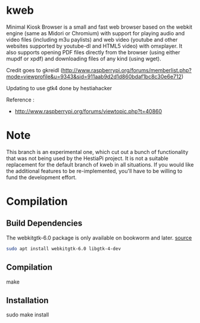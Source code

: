 kweb
====

Minimal Kiosk Browser is a small and fast web browser based on the webkit engine (same as Midori or Chromium) with support for playing audio and video files (including m3u paylists) and web video (youtube and other websites supported by youtube-dl and HTML5 video) with omxplayer. It also supports opening PDF files directly from the browser (using either mupdf or xpdf) and downloading files of any kind (using wget).

Credit goes to gkreidl (http://www.raspberrypi.org/forums/memberlist.php?mode=viewprofile&u=9343&sid=911aab9d2d1d860bdaf1bc8c30e6e712)

Updating to use gtk4 done by hestiahacker

Reference :
- http://www.raspberrypi.org/forums/viewtopic.php?t=40860

# Note
This branch is an experimental one, which cut out a bunch of functionality that
was not being used by the HestiaPi project. It is not a suitable replacement for
the default branch of kweb in all situations. If you would like the additional
features to be re-implemented, you'll have to be willing to fund the development
effort.

# Compilation

## Build Dependencies
The webkitgtk-6.0 package is only available on bookworm and later.
[source](https://packages.debian.org/bookworm/libwebkitgtk-6.0-dev)

```sh
sudo apt install webkitgtk-6.0 libgtk-4-dev
```

## Compilation
make

## Installation
sudo make install
